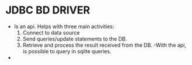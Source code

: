 # JDBC BD DRIVER

- Is an api. Helps with three main activities:
	1. Connect to data source
	2. Send queries/update statements to the DB.
	3. Retrieve and process the result received from the DB.
-With the api, is possible to query in sqlite queries.
-
